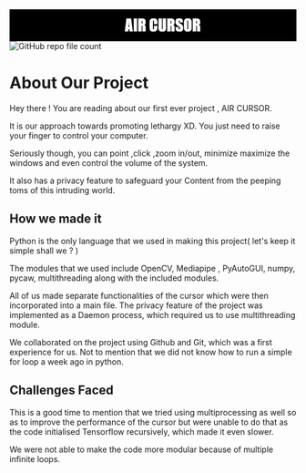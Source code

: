 <img src = "/AIR_CURSOR.png" alt="aircursor" align="center" width="900" />
<img alt="GitHub repo file count" src="https://img.shields.io/github/directory-file-count/vrag99/Air-Cursor">

# About Our Project

Hey there ! You are reading about our first ever project , AIR CURSOR.

It is our approach towards promoting lethargy XD.
You just need to raise your finger to control your computer.

Seriously though, you can point ,click ,zoom in/out, minimize maximize the windows and even control the volume of the system.

It also has a privacy feature to safeguard your Content from the peeping toms of this intruding world.
## How we made it
Python is the only language that we used in making this project( let's keep it simple shall we ? )

The modules that we used include OpenCV, Mediapipe , PyAutoGUI, numpy, pycaw, multithreading along with the included modules.

All of us made separate functionalities of the cursor which were then incorporated into a main file. The privacy feature of the project was implemented as a Daemon process, which required us to use multithreading module.

We collaborated on the project using Github and Git, which was a first experience for us.
Not to mention that we did not know how to run a simple for loop a week ago in python.

## Challenges Faced

This is a good time to mention that we tried using multiprocessing as well so as to improve the performance of the cursor but were unable to do that as the code initialised Tensorflow recursively, which made it even slower.

We were not able to make the code more modular because of multiple infinite loops.
